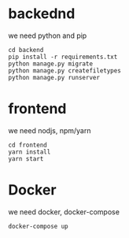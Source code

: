 # backednd

we need python and pip
```
cd backend
pip install -r requirements.txt
python manage.py migrate
python manage.py createfiletypes
python manage.py runserver
```

# frontend
we need nodjs, npm/yarn
```
cd frontend
yarn install
yarn start
```

# Docker
we need docker, docker-compose
```
docker-compose up
```